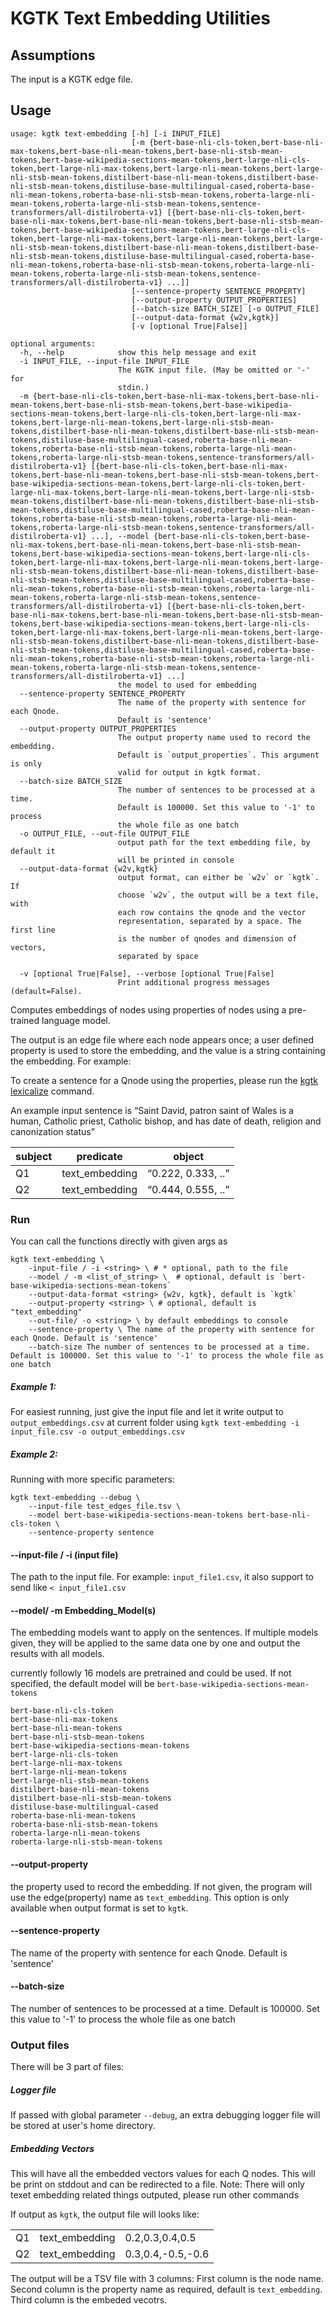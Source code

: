 # KGTK Text Embedding Utilities

## Assumptions
The input is a KGTK edge file.

## Usage
```
usage: kgtk text-embedding [-h] [-i INPUT_FILE]
                           [-m {bert-base-nli-cls-token,bert-base-nli-max-tokens,bert-base-nli-mean-tokens,bert-base-nli-stsb-mean-tokens,bert-base-wikipedia-sections-mean-tokens,bert-large-nli-cls-token,bert-large-nli-max-tokens,bert-large-nli-mean-tokens,bert-large-nli-stsb-mean-tokens,distilbert-base-nli-mean-tokens,distilbert-base-nli-stsb-mean-tokens,distiluse-base-multilingual-cased,roberta-base-nli-mean-tokens,roberta-base-nli-stsb-mean-tokens,roberta-large-nli-mean-tokens,roberta-large-nli-stsb-mean-tokens,sentence-transformers/all-distilroberta-v1} [{bert-base-nli-cls-token,bert-base-nli-max-tokens,bert-base-nli-mean-tokens,bert-base-nli-stsb-mean-tokens,bert-base-wikipedia-sections-mean-tokens,bert-large-nli-cls-token,bert-large-nli-max-tokens,bert-large-nli-mean-tokens,bert-large-nli-stsb-mean-tokens,distilbert-base-nli-mean-tokens,distilbert-base-nli-stsb-mean-tokens,distiluse-base-multilingual-cased,roberta-base-nli-mean-tokens,roberta-base-nli-stsb-mean-tokens,roberta-large-nli-mean-tokens,roberta-large-nli-stsb-mean-tokens,sentence-transformers/all-distilroberta-v1} ...]]
                           [--sentence-property SENTENCE_PROPERTY]
                           [--output-property OUTPUT_PROPERTIES]
                           [--batch-size BATCH_SIZE] [-o OUTPUT_FILE]
                           [--output-data-format {w2v,kgtk}]
                           [-v [optional True|False]]

optional arguments:
  -h, --help            show this help message and exit
  -i INPUT_FILE, --input-file INPUT_FILE
                        The KGTK input file. (May be omitted or '-' for
                        stdin.)
  -m {bert-base-nli-cls-token,bert-base-nli-max-tokens,bert-base-nli-mean-tokens,bert-base-nli-stsb-mean-tokens,bert-base-wikipedia-sections-mean-tokens,bert-large-nli-cls-token,bert-large-nli-max-tokens,bert-large-nli-mean-tokens,bert-large-nli-stsb-mean-tokens,distilbert-base-nli-mean-tokens,distilbert-base-nli-stsb-mean-tokens,distiluse-base-multilingual-cased,roberta-base-nli-mean-tokens,roberta-base-nli-stsb-mean-tokens,roberta-large-nli-mean-tokens,roberta-large-nli-stsb-mean-tokens,sentence-transformers/all-distilroberta-v1} [{bert-base-nli-cls-token,bert-base-nli-max-tokens,bert-base-nli-mean-tokens,bert-base-nli-stsb-mean-tokens,bert-base-wikipedia-sections-mean-tokens,bert-large-nli-cls-token,bert-large-nli-max-tokens,bert-large-nli-mean-tokens,bert-large-nli-stsb-mean-tokens,distilbert-base-nli-mean-tokens,distilbert-base-nli-stsb-mean-tokens,distiluse-base-multilingual-cased,roberta-base-nli-mean-tokens,roberta-base-nli-stsb-mean-tokens,roberta-large-nli-mean-tokens,roberta-large-nli-stsb-mean-tokens,sentence-transformers/all-distilroberta-v1} ...], --model {bert-base-nli-cls-token,bert-base-nli-max-tokens,bert-base-nli-mean-tokens,bert-base-nli-stsb-mean-tokens,bert-base-wikipedia-sections-mean-tokens,bert-large-nli-cls-token,bert-large-nli-max-tokens,bert-large-nli-mean-tokens,bert-large-nli-stsb-mean-tokens,distilbert-base-nli-mean-tokens,distilbert-base-nli-stsb-mean-tokens,distiluse-base-multilingual-cased,roberta-base-nli-mean-tokens,roberta-base-nli-stsb-mean-tokens,roberta-large-nli-mean-tokens,roberta-large-nli-stsb-mean-tokens,sentence-transformers/all-distilroberta-v1} [{bert-base-nli-cls-token,bert-base-nli-max-tokens,bert-base-nli-mean-tokens,bert-base-nli-stsb-mean-tokens,bert-base-wikipedia-sections-mean-tokens,bert-large-nli-cls-token,bert-large-nli-max-tokens,bert-large-nli-mean-tokens,bert-large-nli-stsb-mean-tokens,distilbert-base-nli-mean-tokens,distilbert-base-nli-stsb-mean-tokens,distiluse-base-multilingual-cased,roberta-base-nli-mean-tokens,roberta-base-nli-stsb-mean-tokens,roberta-large-nli-mean-tokens,roberta-large-nli-stsb-mean-tokens,sentence-transformers/all-distilroberta-v1} ...]
                        the model to used for embedding
  --sentence-property SENTENCE_PROPERTY
                        The name of the property with sentence for each Qnode.
                        Default is 'sentence'
  --output-property OUTPUT_PROPERTIES
                        The output property name used to record the embedding.
                        Default is `output_properties`. This argument is only
                        valid for output in kgtk format.
  --batch-size BATCH_SIZE
                        The number of sentences to be processed at a time.
                        Default is 100000. Set this value to '-1' to process
                        the whole file as one batch
  -o OUTPUT_FILE, --out-file OUTPUT_FILE
                        output path for the text embedding file, by default it
                        will be printed in console
  --output-data-format {w2v,kgtk}
                        output format, can either be `w2v` or `kgtk`. If
                        choose `w2v`, the output will be a text file, with
                        each row contains the qnode and the vector
                        representation, separated by a space. The first line
                        is the number of qnodes and dimension of vectors,
                        separated by space

  -v [optional True|False], --verbose [optional True|False]
                        Print additional progress messages (default=False).
```
Computes embeddings of nodes using properties of nodes using a pre-trained language model.

The output is an edge file where each node appears once; a user defined property is used to store the embedding, and the value is a string containing the embedding. For example:

To create a sentence for a Qnode using the properties, please run the [kgtk lexicalize](../transform/lexicalize.md) command.

An example input sentence is “Saint David, patron saint of Wales is a human, Catholic priest, Catholic bishop, and has date of death, religion and canonization status”


| subject  |  predicate  |  object  |
| -- | -- | -- |
|  Q1    |   text_embedding   | “0.222, 0.333, ..” |
|  Q2    |   text_embedding   | “0.444, 0.555, ..” |


### Run
You can call the functions directly with given args as 

```
kgtk text-embedding \ 
    -input-file / -i <string> \ # * optional, path to the file
    --model / -m <list_of_string> \  # optional, default is `bert-base-wikipedia-sections-mean-tokens`
    --output-data-format <string> {w2v, kgtk}, default is `kgtk`
    --output-property <string> \ # optional, default is "text_embedding"
    --out-file/ -o <string> \ by default embeddings to console
    --sentence-property \ The name of the property with sentence for each Qnode. Default is 'sentence'
    --batch-size The number of sentences to be processed at a time. Default is 100000. Set this value to '-1' to process the whole file as one batch
```
##### Example 1:
For easiest running, just give the input file and let it write output to `output_embeddings.csv` at current folder
using `kgtk text-embedding -i input_file.csv -o output_embeddings.csv`
##### Example 2:
Running with more specific parameters:
```
kgtk text-embedding --debug \ 
    --input-file test_edges_file.tsv \
    --model bert-base-wikipedia-sections-mean-tokens bert-base-nli-cls-token \
    --sentence-property sentence
```

#### --input-file / -i (input file)
The path to the input file. For example: `input_file1.csv`, it also support to send like `< input_file1.csv`

#### --model/ -m Embedding_Model(s)
The embedding models want to apply on the sentences. If multiple models given, they will be applied to the same data one by one and output the results with all models.

currently followly 16 models are pretrained and could be used. If not specified, the default model will be `bert-base-wikipedia-sections-mean-tokens`
```
bert-base-nli-cls-token
bert-base-nli-max-tokens
bert-base-nli-mean-tokens
bert-base-nli-stsb-mean-tokens
bert-base-wikipedia-sections-mean-tokens
bert-large-nli-cls-token
bert-large-nli-max-tokens
bert-large-nli-mean-tokens
bert-large-nli-stsb-mean-tokens
distilbert-base-nli-mean-tokens
distilbert-base-nli-stsb-mean-tokens
distiluse-base-multilingual-cased
roberta-base-nli-mean-tokens
roberta-base-nli-stsb-mean-tokens
roberta-large-nli-mean-tokens
roberta-large-nli-stsb-mean-tokens
```

#### --output-property
the property used to record the embedding. If not given, the program will use the edge(property) name as `text_embedding`.
This option is only available when output format is set to `kgtk`.

####  --sentence-property 
The name of the property with sentence for each Qnode. Default is 'sentence'

####  --batch-size 
The number of sentences to be processed at a time. Default is 100000. Set this value to '-1' to process the whole file as one batch

### Output files
There will be 3 part of files:
##### Logger file
If passed with global parameter `--debug`, an extra debugging logger file will be stored at user's home directory.

##### Embedding Vectors
This will have all the embedded vectors values for each Q nodes. This will be print on stddout and can be redirected to a file.
Note: There will only texet embedding related things outputed, please run other commands 

If output as `kgtk`, the output file will looks like:

|  |  |  |
| -- | -- | -- |
| Q1 | text_embedding | 0.2,0.3,0.4,0.5 |
| Q2 | text_embedding | 0.3,0.4,-0.5,-0.6 |


The output will be a TSV file with 3 columns:
First column is the node name.
Second column is the property name as required, default is `text_embedding`.
Third column is the embeded vecotrs.

